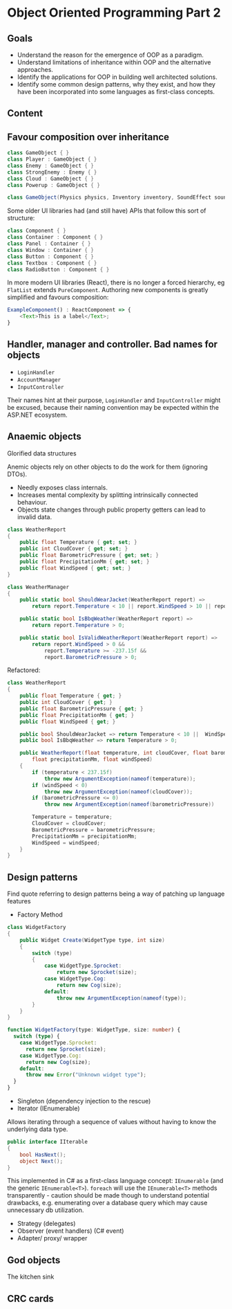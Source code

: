 # Object Oriented Programming Part 2

## Goals

- Understand the reason for the emergence of OOP as a paradigm.
- Understand limitations of inheritance within OOP and the alternative approaches.
- Identify the applications for OOP in building well architected solutions.
- Identify some common design patterns, why they exist, and how they have been incorporated into some languages as first-class concepts.

## Content

## Favour composition over inheritance

```csharp
class GameObject { }
class Player : GameObject { }
class Enemy : GameObject { }
class StrongEnemy : Enemy { }
class Cloud : GameObject { }
class Powerup : GameObject { }
```

```csharp
class GameObject(Physics physics, Inventory inventory, SoundEffect soundEffect, Armour armour)
```

Some older UI libraries had (and still have) APIs that follow this sort of structure:

```csharp
class Component { }
class Container : Component { }
class Panel : Container { }
class Window : Container { }
class Button : Component { }
class Textbox : Component { }
class RadioButton : Component { }
```

In more modern UI libraries (React), there is no longer a forced hierarchy, eg `FlatList` extends `PureComponent`. Authoring new components is greatly simplified and favours composition:

```ts
ExampleComponent() : ReactComponent => {
    <Text>This is a label</Text>;
}
```

## Handler, manager and controller. Bad names for objects

- `LoginHandler`
- `AccountManager`
- `InputController`

Their names hint at their purpose, `LoginHandler` and `InputController` might be excused, because their naming convention may be expected within the ASP.NET ecosystem.

## Anaemic objects

Glorified data structures

Anemic objects rely on other objects to do the work for them (ignoring DTOs).

- Needly exposes class internals.
- Increases mental complexity by splitting intrinsically connected behaviour.
- Objects state changes through public property getters can lead to invalid data.

```csharp
class WeatherReport
{
    public float Temperature { get; set; }
    public int CloudCover { get; set; }
    public float BarometricPressure { get; set; }
    public float PrecipitationMm { get; set; }
    public float WindSpeed { get; set; }
}

class WeatherManager
{
    public static bool ShouldWearJacket(WeatherReport report) =>
        return report.Temperature < 10 || report.WindSpeed > 10 || report.PrecipitationMm > 5;

    public static bool IsBbqWeather(WeatherReport report) =>
        return report.Temperature > 0;

    public static bool IsValidWeatherReport(WeatherReport report) =>
        return report.WindSpeed > 0 &&
            report.Temperature >= -237.15f &&
            report.BarometricPressure > 0;
```

Refactored:

```csharp
class WeatherReport
{
    public float Temperature { get; }
    public int CloudCover { get; }
    public float BarometricPressure { get; }
    public float PrecipitationMm { get; }
    public float WindSpeed { get; }

    public bool ShouldWearJacket => return Temperature < 10 ||  WindSpeed > 10 ||  PrecipitationMm > 5;
    public bool IsBbqWeather => return Temperature > 0;

    public WeatherReport(float temperature, int cloudCover, float barometricPressure,
        float precipitationMm, float windSpeed)
    {
        if (temperature < 237.15f)
            throw new ArgumentException(nameof(temperature));
        if (windSpeed < 0)
            throw new ArgumentException(nameof(cloudCover));
        if (barometricPressure <= 0)
            throw new ArgumentException(nameof(barometricPressure))

        Temperature = temperature;
        CloudCover = cloudCover;
        BarometricPressure = barometricPressure;
        PrecipitationMm = precipitationMm;
        WindSpeed = windSpeed;
    }
}
```

## Design patterns

Find quote referring to design patterns being a way of patching up language features

- Factory Method

```csharp
class WidgetFactory
{
    public Widget Create(WidgetType type, int size)
    {
        switch (type)
        {
            case WidgetType.Sprocket:
                return new Sprocket(size);
            case WidgetType.Cog:
                return new Cog(size);
            default:
                throw new ArgumentException(nameof(type));
        }
    }
}
```

```typescript
function WidgetFactory(type: WidgetType, size: number) {
  switch (type) {
    case WidgetType.Sprocket:
      return new Sprocket(size);
    case WidgetType.Cog:
      return new Cog(size);
    default:
      throw new Error("Unknown widget type");
  }
}
```

- Singleton (dependency injection to the rescue)
- Iterator (IEnumerable)

Allows iterating through a sequence of values without having to know the underlying data type.

```csharp
public interface IIterable
{
    bool HasNext();
    object Next();
}
```

This implemented in C# as a first-class language concept: `IEnumerable` (and the generic `IEnumerable<T>`).
`foreach` will use the `IEnumerable<T>` methods transparently - caution should be made though to understand potential drawbacks, e.g. enumerating over a database query which may cause unnecessary db utilization.

- Strategy (delegates)
- Observer (event handlers) (C# event)
- Adapter/ proxy/ wrapper

## God objects

The kitchen sink

## CRC cards
